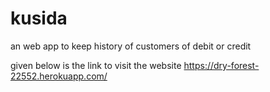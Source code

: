 # kusida
an web app to keep history of customers of debit or credit

given below is the link to visit the website
https://dry-forest-22552.herokuapp.com/
